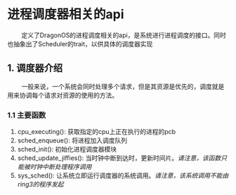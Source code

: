 # 进程调度器相关的api

&emsp;&emsp; 定义了DragonOS的进程调度相关的api，是系统进行进程调度的接口。同时也抽象出了Scheduler的trait，以供具体的调度器实现 

## 1. 调度器介绍

&emsp;&emsp; 一般来说，一个系统会同时处理多个请求，但是其资源是优先的，调度就是用来协调每个请求对资源的使用的方法。

### 1.1 主要函数
1. cpu_executing(): 获取指定的cpu上正在执行的进程的pcb
2. sched_enqueue(): 将进程加入调度队列
3. sched_init(): 初始化进程调度器模块
4. sched_update_jiffies(): 当时钟中断到达时，更新时间片。*请注意，该函数只能被时钟中断处理程序调用*
5. sys_sched(): 让系统立即运行调度器的系统调用。*请注意，该系统调用不能由ring3的程序发起*
